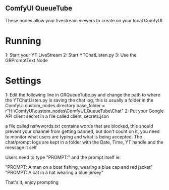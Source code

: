 ## ComfyUI QueueTube
These nodes allow your livestream viewers to create on your local ComfyUI

# Running
1: Start your YT LiveStream
2: Start YTChatListen.py
3: Use the GRPromptText Node

# Settings
1: Edit the following line in GRQueueTube.py and change the path to where the YTChatListen.py is saving the chat log, this is usually a folder in the ComfyUI custom_nodes directory
        base_folder = r"H:\ComfyUI\custom_nodes\ComfyUI_QueueTube\Chat"
2: Put your Google API client secret in a file called client_secrets.json

a file called nsfwwords.txt contains words that are blocked, this should prevent your channel from getting banned, but don't count on it, you need to monitor what users are typing and what is being accepted.
The chat/prompt logs are kept in a folder with the Date, Time, YT handle and the message it self

Users need to type "PROMPT:" and the prompt itself ie:

"PROMPT: A man on a boat fishing, wearing a blue cap and red jacket"
"PROMPT: A cat in a hat wearing a blue jersey"

That's it, enjoy prompting


